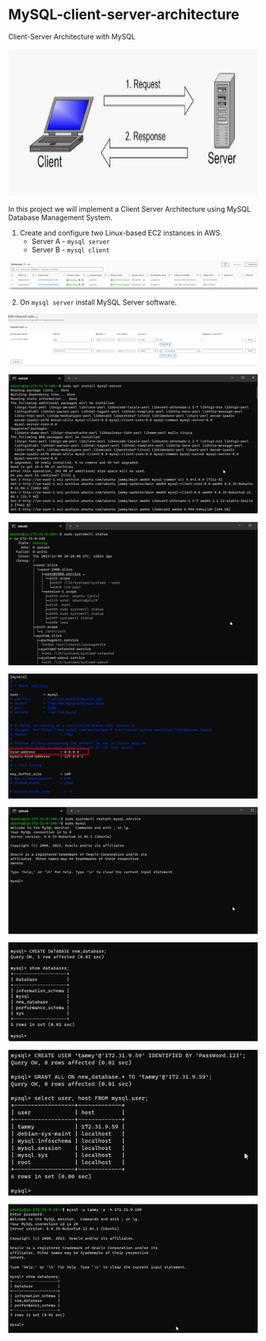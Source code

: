 # MySQL-client-server-architecture
Client-Server Architecture with MySQL



<img src='images/MySQL-Client-Requests.png' width='950' height='300'>


In this project we will implement a Client Server Architecture using MySQL Database Management System.



1. Create and configure two Linux-based EC2 instances in AWS.
   - Server A - `mysql server`
   - Server B - `mysql client`

   
![images](images/Screenshot_1.png)

2. On `mysql server` install MySQL Server software.

![images](images/Screenshot_2.png)

![images](images/Screenshot_3.png)


![images](images/Screenshot_4.png)


![images](images/Screenshot_5.png)


![images](images/Screenshot_6.png)


![images](images/Screenshot_9.png)


![images](images/Screenshot_7.png)


![images](images/Screenshot_8.png)


